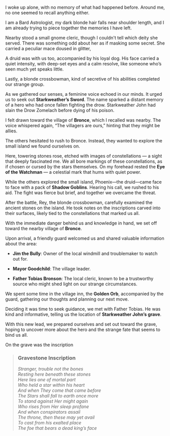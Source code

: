 I woke up alone, with no memory of what had happened before. Around me, no one seemed to recall anything either.

I am a Bard Astrologist, my dark blonde hair falls near shoulder length, and I am already trying to piece together the memories I have left.

Nearby stood a small gnome cleric, though I couldn't tell which deity she served. There was something odd about her as if masking some secret. She carried a peculiar mace doused in glitter, 

A druid was with us too, accompanied by his loyal dog. His face carried a quiet intensity, with deep-set eyes and a calm resolve, like someone who’s seen much yet speaks little.

Lastly, a blonde crossbowman, kind of secretive of his abilities completed our strange group.

As we gathered our senses, a feminine voice echoed in our minds. It urged us to seek out **Starkweather’s Sword**. The name sparked a distant memory of a hero who had once fallen fighting the drow. Starkweather John had slain the Drow Zomelach before dying of his poison.

I felt drawn toward the village of **Bronce**, which I recalled was nearby. The voice whispered again, “The villagers are ours,” hinting that they might be allies.

The others hesitated to rush to Bronce. Instead, they wanted to explore the small island we found ourselves on.

Here, towering stones rose, etched with images of constellations — a sight that deeply fascinated me. We all bore markings of these constellations, as if chosen or cursed by the stars themselves. On my forehead rested the **Eye of the Watchman** — a celestial mark that hums with quiet power.

While the others explored the small island, Phoenix—the druid—came face to face with a pack of **Shadow Goblins**. Hearing his call, we rushed to his aid. The fight was fierce but brief, and together we overcame the threat.

After the battle, Rey, the blonde crossbowman, carefully examined the ancient stones on the island. He took notes on the inscriptions carved into their surfaces, likely tied to the constellations that marked us all.

With the immediate danger behind us and knowledge in hand, we set off toward the nearby village of **Bronce**.

Upon arrival, a friendly guard welcomed us and shared valuable information about the area:

- **Jim the Bully**: Owner of the local windmill and troublemaker to watch out for.
    
- **Mayor Goodchild**: The village leader.
    
- **Father Tobias Bronson**: The local cleric, known to be a trustworthy source who might shed light on our strange circumstances.
    

We spent some time in the village inn, the **Golden Orb**, accompanied by the guard, gathering our thoughts and planning our next move.

Deciding it was time to seek guidance, we met with Father Tobias. He was kind and informative, telling us the location of **Starkweather John’s grave**.

With this new lead, we prepared ourselves and set out toward the grave, hoping to uncover more about the hero and the strange fate that seems to bind us all.

On the grave was the inscription 
> ### Gravestone Inscription  
> *Stranger, trouble not the bones*  
> *Resting here beneath these stones*  
> *Here lies one of mortal part*  
> *Who held a star within his heart*  
> *And when They come that came before*  
> *The Stars shall fall to earth once more*  
> *To stand against Her might again*  
> *Who rises from Her sleep profane*  
> *And when conspirators assail*  
> *The throne, then these may yet avail*  
> *To cast from his exalted place*  
> *The foe that bears a dead king’s face*

